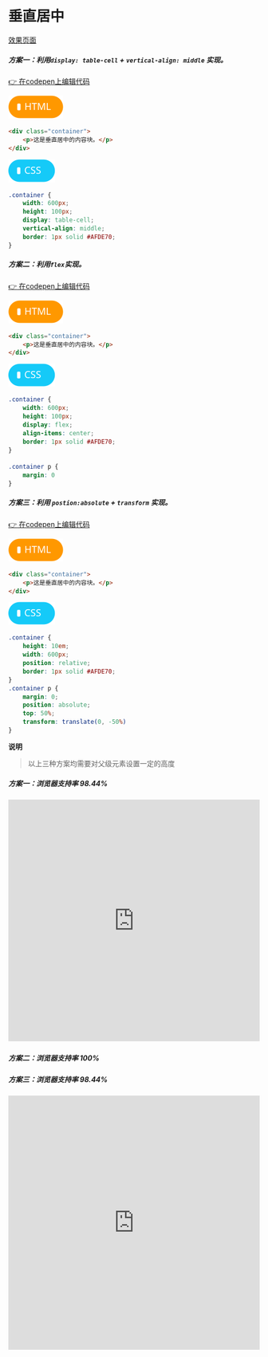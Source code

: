 # 垂直居中

[效果页面](00垂直居中.html ':include :type=iframe width=100% height=120px')

##### <b>方案一：利用`display: table-cell` + `vertical-align: middle` 实现。</b>

[:point_right: 在codepen上编辑代码](https://codepen.io/shuangcs/pen/jzpxey)

![标签](../assets/html.svg)

```html
<div class="container">
    <p>这是垂直居中的内容块。</p>
</div>
```

![标签](../assets/css.svg)

```css
.container {
    width: 600px;
    height: 100px;
    display: table-cell;
    vertical-align: middle;
    border: 1px solid #AFDE70;
}
```

##### <b>方案二：利用`flex`实现。</b>

[:point_right: 在codepen上编辑代码](https://codepen.io/shuangcs/pen/qoyYJQ)

![标签](../assets/html.svg)

```html
<div class="container">
    <p>这是垂直居中的内容块。</p>
</div>
```

![标签](../assets/css.svg)

```css
.container {
    width: 600px;
    height: 100px;
    display: flex;
    align-items: center;
    border: 1px solid #AFDE70;
}

.container p {
    margin: 0
}
```
##### <b>方案三：利用 `postion:absolute` + `transform` 实现。</b>

[:point_right: 在codepen上编辑代码](https://codepen.io/shuangcs/pen/rdrvQJ)

![标签](../assets/html.svg)

```html
<div class="container">
    <p>这是垂直居中的内容块。</p>
</div>
```

![标签](../assets/css.svg)

```css
.container {
    height: 10em;
    width: 600px;
    position: relative;
    border: 1px solid #AFDE70;
}
.container p {
    margin: 0;
    position: absolute;
    top: 50%;
    transform: translate(0, -50%)
}
```
<b>说明</b>

> 以上三种方案均需要对父级元素设置一定的高度

##### <b>方案一：浏览器支持率 98.44%</b>
<iframe src="https://caniuse.bitsofco.de/embed/index.html?feat=css-table&amp;periods=future_2,future_1,current,past_1,past_2,past_3&amp;accessible-colours=false" frameborder="0" width="100%" height="485px"></iframe>

##### <b>方案二：浏览器支持率 100%</b>

##### <b>方案三：浏览器支持率 98.44%</b>
<iframe src="https://caniuse.bitsofco.de/embed/index.html?feat=flexbox&amp;periods=future_2,future_1,current,past_1,past_2,past_3&amp;accessible-colours=false" frameborder="0" width="100%" height="510px"></iframe>